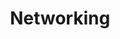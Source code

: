 ---
# Determines which item appears first on the schedule (lowest number (0) appears first)
sequence_id: 9

day: Tuesday, 11th

# Time of the event
time: 16:15 - 17:00

# Title of the event
title: "Networking"

# Speaker Info
# speaker: Michael Rabbat
# webpage: /organizers
# affil: Buzz University
# affil_link: https://buzz.edu
# affil2: Buzz University
# affil2_link: https://buzz.edu

# Image
# img: ../other/mike.jpg
# img_link: https://ai.meta.com/people/1148536089838617/michael-rabbat/
---